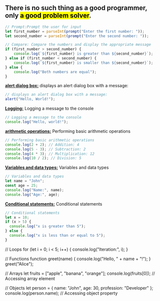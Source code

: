 ## There is no such thing as a good programmer, only <mark>**a good problem solver**</mark>.

```javascript
// Prompt:Prompt the user for input
let first_number = parseInt(prompt("Enter the first number: "));
let second_number = parseInt(prompt("Enter the second number: "));

// Compare: Compare the numbers and display the appropriate message
if (first_number > second_number) {
    console.log(`${first_number} is greater than ${second_number}`);
} else if (first_number < second_number) {
    console.log(`${first_number} is smaller than ${second_number}`);
} else {
    console.log("Both numbers are equal");
}
```

<u>**alert dialog box:**</u> displays an alert dialog box with a message:
```javascript
// displays an alert dialog box with a message:
alert("Hello, World!");
```
<u>**Logging:**</u> Logging a message to the console
```javascript
// Logging a message to the console
console.log("Hello, world!");
```

<u>**arithmetic operations:**</u> Performing basic arithmetic operations
```javascript
// Performing basic arithmetic operations
console.log(2 + 2); // Addition: 4
console.log(5 - 3); // Subtraction: 2
console.log(4 * 3); // Multiplication: 12
console.log(10 / 2); // Division: 5
```
<u>**Variables and data types:**</u> Variables and data types
```javascript
// Variables and data types
let name = "John";
const age = 25;
console.log("Name:", name);
console.log("Age:", age);
```

<u>**Conditional statements:**</u> Conditional statements
```javascript
// Conditional statements
let x = 10;
if (x > 5) {
  console.log("x is greater than 5");
} else {
  console.log("x is less than or equal to 5");
}
```
// Loops
for (let i = 0; i < 5; i++) {
  console.log("Iteration:", i);
}

// Functions
function greet(name) {
  console.log("Hello, " + name + "!");
}
greet("Alice");

// Arrays
let fruits = ["apple", "banana", "orange"];
console.log(fruits[0]); // Accessing array element

// Objects
let person = {
  name: "John",
  age: 30,
  profession: "Developer"
};
console.log(person.name); // Accessing object property

